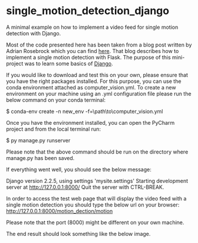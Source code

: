 # single_motion_detection_django
A minimal example on how to implement a video feed for single motion detection with Django.

Most of the code presented here has been taken from a blog post written by Adrian Rosebrock which you can find [here](https://www.pyimagesearch.com/2019/09/02/opencv-stream-video-to-web-browser-html-page/). That blog describes how to implement a single motion detection with Flask. The purpose of this mini-project was to learn some basics of [Django](https://www.djangoproject.com/).

If you would like to download and test this on your own, please ensure that you have the right packages installed. For this purpose, you can use the conda environment attached as computer_vision.yml. To create a new environment on your machine using an .yml configuration file please run the below command on your conda terminal:

$ conda-env create -n new_env -f=\path\to\computer_vision.yml

Once you have the environment installed, you can open the PyCharm project and from the local terminal run:

$ py manage.py runserver

Please note that the above command should be run on the directory where manage.py has been saved.

If everything went well, you should see the below message:

Django version 2.2.5, using settings 'mysite.settings'
Starting development server at http://127.0.0.1:8000/
Quit the server with CTRL-BREAK.

In order to access the test web page that will display the video feed with a single motion detection you should type the below url on your browser:
http://127.0.0.1:8000/motion_dection/motion

Please note that the port (8000) might be different on your own machine.

The end result should look something like the below image.

